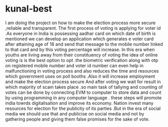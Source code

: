 # kunal-best
I am doing the project on how to make the election process more secure ,reliable and transparent.
The first process of voting is applying for voter id .As everyone in India is possessing aadhar card on which date of birth is mentioned we can develop an application which generates e voter card after attaining age of 18 and send that message to the mobile number linked to that card and by this voting percentage will increase.
In this era when youths are living away from their constituency of voting the idea of online voting is is the best option to opt .the biometric verification along with otp on registered mobile number and voter id number can even help in malfunctioning in voting process and also reduces the time and resources which government uses on poll booths .Also it will increase employment and make the election process secure
And after voting we wait for result in which majority of scam takes place .so main task of tallying and counting of votes can be done by connecting EVM to computer to store data and count by using programming in any computer language .
these steps will promote india towrds digitalisation and improve its economy.
Nation invest many resources  for election for the  publicity of its parties .But in the era of social media we should use that and publicise on social media and not by gathering people and giving them false promises for the sake of vote.
